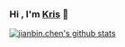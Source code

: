 ### Hi , I'm [Kris](https://blog.ktpro.ink/) 👋   

[![jianbin.chen's github stats](https://github-readme-stats.vercel.app/api?username=kris20030907)](https://blog.ktpro.ink/)




